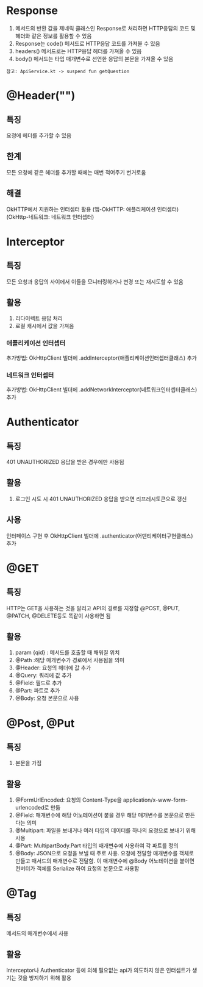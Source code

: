 # Response<T>
1. 메서드의 반환 값을 제네릭 클래스인 Response<T>로 처리하면 HTTP응답의 코드 및 헤더와 같은 정보를 활용할 수 있음
2. Response는 code() 메서드로 HTTP응답 코드를 가져올 수 있음
3. headers() 메서드로는 HTTP응답 헤더를 가져올 수 있음
4. body() 메서드는 타입<T> 매개변수로 선언한 응답의 본문을 가져올 수 있음

```
참고: ApiService.kt -> suspend fun getQuestion
```

# @Header("")
## 특징
요청에 헤더를 추가할 수 있음
## 한계
모든 요청에 같은 헤더를 추가할 때에는 매번 적어주기 번거로움
## 해결
OkHTTP에서 지원하는 인터셉터 활용 (앱-OkHTTP: 애플리케이션 인터셉터)(OkHttp-네트워크: 네트워크 인터셉터)

# Interceptor
## 특징
모든 요청과 응답의 사이에서 이들을 모니터링하거나 변경 또는 재시도할 수 있음
## 활용
1. 리다이렉트 응답 처리
2. 로컬 캐시에서 값을 가져옴
### 애플리케이션 인터셉터
추가방법: OkHttpClient 빌더에 .addInterceptor(애플리케이션인터셉터클래스) 추가
### 네트워크 인터셉터
추가방법: OkHttpClient 빌더에 .addNetworkInterceptor(네트워크인터셉터클래스) 추가

# Authenticator
## 특징
401 UNAUTHORIZED 응답을 받은 경우에만 사용됨
## 활용
1. 로그인 시도 시 401 UNAUTHORIZED 응답을 받으면 리프레시토큰으로 갱신
## 사용
인터페이스 구현 후 OkHttpClient 빌더에 .authenticator(어덴티케이터구현클래스) 추가

# @GET
## 특징
HTTP는 GET을 사용하는 것을 알리고 API의 경로를 지정함
@POST, @PUT, @PATCH, @DELETE등도 똑같이 사용하면 됨

## 활용
1. param {qid} : 메서드를 호출할 때 채워질 위치 
2. @Path :해당 매개변수가 경로에서 사용됨을 의미 
3. @Header: 요청의 헤더에 값 추가 
4. @Query: 쿼리에 값 추가 
5. @Field: 필드로 추가 
6. @Part: 파트로 추가 
7. @Body: 요청 본문으로 사용

# @Post, @Put
## 특징
1. 본문을 가짐
## 활용
1. @FormUrlEncoded: 요청의 Content-Type을 application/x-www-form-urlencoded로 만듦
2. @Field: 매개변수에 해당 어노테이션이 붙을 경우 해당 매개변수를 본문으로 만든다는 의미
3. @Multipart: 파일을 보내거나 여러 타입의 데이터를 하나의 요청으로 보내기 위해 사용
4. @Part: MultipartBody.Part 타입의 매개변수에 사용하여 각 파트를 정의
5. @Body: JSON으로 요청을 보낼 때 주로 사용. 요청에 전달할 매개변수를 객체로 만들고 매서드의 매개변수로 전달함. 이 매개변수에 @Body 어노테이션을 붙이면 컨버터가 객체를 Serialize 하여 요청의 본문으로 사용함

# @Tag
## 특징
메서드의 매개변수에서 사용
## 활용
Interceptor나 Authenticator 등에 의해 필요없는 api가 의도하지 않은 인터셉트가 생기는 것을 방지하기 위해 활용